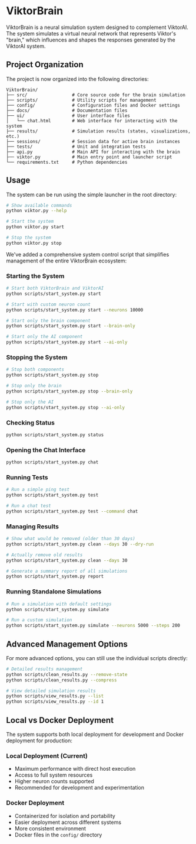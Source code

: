 # ViktorBrain

ViktorBrain is a neural simulation system designed to complement ViktorAI. The system simulates a virtual neural network that represents Viktor's "brain," which influences and shapes the responses generated by the ViktorAI system.

## Project Organization

The project is now organized into the following directories:

```
ViktorBrain/
├── src/                 # Core source code for the brain simulation
├── scripts/             # Utility scripts for management
├── config/              # Configuration files and Docker settings
├── docs/                # Documentation files
├── ui/                  # User interface files
│   └── chat.html        # Web interface for interacting with the system
├── results/             # Simulation results (states, visualizations, etc.)
├── sessions/            # Session data for active brain instances
├── tests/               # Unit and integration tests
├── api.py               # Main API for interacting with the brain
├── viktor.py            # Main entry point and launcher script
└── requirements.txt     # Python dependencies
```

## Usage

The system can be run using the simple launcher in the root directory:

```bash
# Show available commands
python viktor.py --help

# Start the system
python viktor.py start

# Stop the system
python viktor.py stop
```

We've added a comprehensive system control script that simplifies management of the entire ViktorBrain ecosystem:

### Starting the System

```bash
# Start both ViktorBrain and ViktorAI
python scripts/start_system.py start

# Start with custom neuron count
python scripts/start_system.py start --neurons 10000

# Start only the brain component
python scripts/start_system.py start --brain-only

# Start only the AI component
python scripts/start_system.py start --ai-only
```

### Stopping the System

```bash
# Stop both components
python scripts/start_system.py stop

# Stop only the brain
python scripts/start_system.py stop --brain-only

# Stop only the AI
python scripts/start_system.py stop --ai-only
```

### Checking Status

```bash
python scripts/start_system.py status
```

### Opening the Chat Interface

```bash
python scripts/start_system.py chat
```

### Running Tests

```bash
# Run a simple ping test
python scripts/start_system.py test

# Run a chat test
python scripts/start_system.py test --command chat
```

### Managing Results

```bash
# Show what would be removed (older than 30 days)
python scripts/start_system.py clean --days 30 --dry-run

# Actually remove old results
python scripts/start_system.py clean --days 30

# Generate a summary report of all simulations
python scripts/start_system.py report
```

### Running Standalone Simulations

```bash
# Run a simulation with default settings
python scripts/start_system.py simulate

# Run a custom simulation
python scripts/start_system.py simulate --neurons 5000 --steps 200
```

## Advanced Management Options

For more advanced options, you can still use the individual scripts directly:

```bash
# Detailed results management
python scripts/clean_results.py --remove-state
python scripts/clean_results.py --compress

# View detailed simulation results
python scripts/view_results.py --list
python scripts/view_results.py --id 1
```

## Local vs Docker Deployment

The system supports both local deployment for development and Docker deployment for production:

### Local Deployment (Current)

- Maximum performance with direct host execution
- Access to full system resources
- Higher neuron counts supported
- Recommended for development and experimentation

### Docker Deployment

- Containerized for isolation and portability
- Easier deployment across different systems
- More consistent environment
- Docker files in the `config/` directory 
